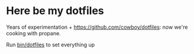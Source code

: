 # Here be my dotfiles

Years of experimentation + <https://github.com/cowboy/dotfiles>: now we're cooking with propane.

Run [bin/dotfiles](bin/dotfiles) to set everything up
